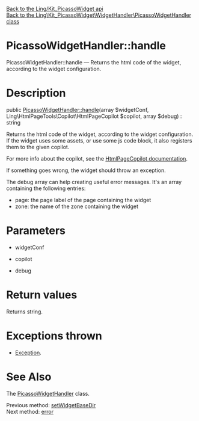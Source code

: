 [Back to the Ling/Kit_PicassoWidget api](https://github.com/lingtalfi/Kit_PicassoWidget/blob/master/doc/api/Ling/Kit_PicassoWidget.md)<br>
[Back to the Ling\Kit_PicassoWidget\WidgetHandler\PicassoWidgetHandler class](https://github.com/lingtalfi/Kit_PicassoWidget/blob/master/doc/api/Ling/Kit_PicassoWidget/WidgetHandler/PicassoWidgetHandler.md)


PicassoWidgetHandler::handle
================



PicassoWidgetHandler::handle — Returns the html code of the widget, according to the widget configuration.




Description
================


public [PicassoWidgetHandler::handle](https://github.com/lingtalfi/Kit_PicassoWidget/blob/master/doc/api/Ling/Kit_PicassoWidget/WidgetHandler/PicassoWidgetHandler/handle.md)(array $widgetConf, Ling\HtmlPageTools\Copilot\HtmlPageCopilot $copilot, array $debug) : string




Returns the html code of the widget, according to the widget configuration.
If the widget uses some assets, or use some js code block, it also registers them to the given copilot.

For more info about the copilot, see the [HtmlPageCopilot documentation](https://github.com/lingtalfi/HtmlPageTools/blob/master/doc/api/Ling/HtmlPageTools/Copilot/HtmlPageCopilot.md).

If something goes wrong, the widget should throw an exception.

The debug array can help creating useful error messages.
It's an array containing the following entries:

- page: the page label of the page containing the widget
- zone: the name of the zone containing the widget




Parameters
================


- widgetConf

    

- copilot

    

- debug

    


Return values
================

Returns string.


Exceptions thrown
================

- [Exception](http://php.net/manual/en/class.exception.php).&nbsp;







See Also
================

The [PicassoWidgetHandler](https://github.com/lingtalfi/Kit_PicassoWidget/blob/master/doc/api/Ling/Kit_PicassoWidget/WidgetHandler/PicassoWidgetHandler.md) class.

Previous method: [setWidgetBaseDir](https://github.com/lingtalfi/Kit_PicassoWidget/blob/master/doc/api/Ling/Kit_PicassoWidget/WidgetHandler/PicassoWidgetHandler/setWidgetBaseDir.md)<br>Next method: [error](https://github.com/lingtalfi/Kit_PicassoWidget/blob/master/doc/api/Ling/Kit_PicassoWidget/WidgetHandler/PicassoWidgetHandler/error.md)<br>

